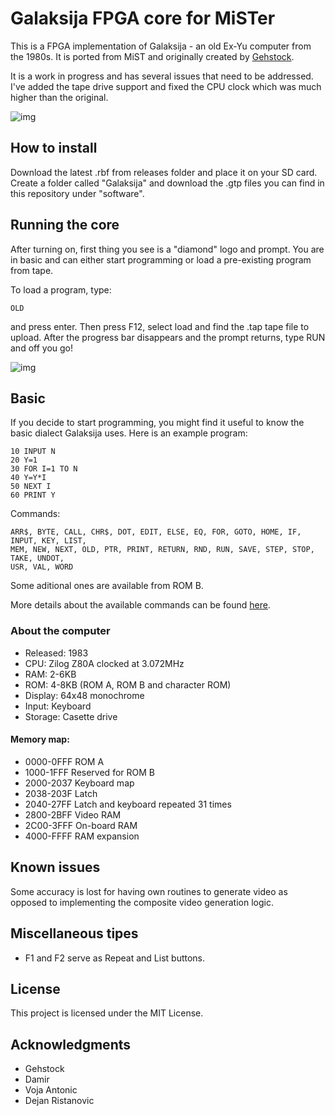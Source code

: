 # Galaksija FPGA core for MiSTer

This is a FPGA implementation of Galaksija - an old Ex-Yu computer from the 1980s. It is ported from MiST and originally created by [Gehstock](https://github.com/Gehstock/Mist_FPGA/tree/master/Computer_MiST/Galaksija_MiST).

It is a work in progress and has several issues that need to be addressed. I've added the tape drive support and fixed the CPU clock which was much higher than the original.

![img](img/galaksija.jpg)

## How to install

Download the latest .rbf from releases folder and place it on your SD card. Create a folder called "Galaksija" and download the .gtp files you can find in this repository under "software".

## Running the core

After turning on, first thing you see is a "diamond" logo and prompt. You are in basic and can either start programming or load a pre-existing program from tape.

To load a program, type:
```
OLD
```
and press enter. Then press F12, select load and find the .tap tape file to upload. After the progress bar disappears and the prompt returns, type RUN and off you go!

![img](img/loading.gif)

## Basic

If you decide to start programming, you might find it useful to know the basic dialect Galaksija uses. Here is an example program:

```
10 INPUT N
20 Y=1
30 FOR I=1 TO N
40 Y=Y*I
50 NEXT I
60 PRINT Y
```

Commands:

```
ARR$, BYTE, CALL, CHR$, DOT, EDIT, ELSE, EQ, FOR, GOTO, HOME, IF, INPUT, KEY, LIST,
MEM, NEW, NEXT, OLD, PTR, PRINT, RETURN, RND, RUN, SAVE, STEP, STOP, TAKE, UNDOT,
USR, VAL, WORD
```

Some aditional ones are available from ROM B.

More details about the available commands can be found [here](https://en.wikipedia.org/wiki/Galaksija_BASIC). 

### About the computer

* Released:  1983
* CPU:	     Zilog Z80A clocked at 3.072MHz
* RAM:	     2-6KB
* ROM:       4-8KB (ROM A, ROM B and character ROM)
* Display:	 64x48 monochrome
* Input:	 Keyboard
* Storage:   Casette drive
  

#### Memory map:

* 0000-0FFF  ROM A
* 1000-1FFF  Reserved for ROM B
* 2000-2037  Keyboard map
* 2038-203F  Latch
* 2040-27FF  Latch and keyboard repeated 31 times
* 2800-2BFF  Video RAM
* 2C00-3FFF  On-board RAM
* 4000-FFFF  RAM expansion


## Known issues

Some accuracy is lost for having own routines to generate video as opposed to implementing the composite video generation logic.  

## Miscellaneous tipes

* F1 and F2 serve as Repeat and List buttons.

## License

This project is licensed under the MIT License.

## Acknowledgments

* Gehstock
* Damir
* Voja Antonic
* Dejan Ristanovic
